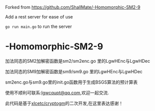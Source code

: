 
Forked from https://github.com/ShallMate/-Homomorphic-SM2-9

Add a rest server for ease of use

`go run main.go` to run the server

# -Homomorphic-SM2-9

加法同态的SM2加解密函数是sm2/sm2enc.go 里的LgwHEnc与LgwHDec


加法同态的SM9加解密函数是sm9/sm9.go 里的LgwHEnc与LgwHDec


sm2enc.go与sm9.go里的init.go函数用于生成BSGS算法的预计算表


使用不顺利可联系:lgwcqupt@qq.com,欢迎一起交流.


此代码是基于[xlcetc/cryptogm](https://github.com/xlcetc/cryptogm)的二次开发,在这里表达感谢！
